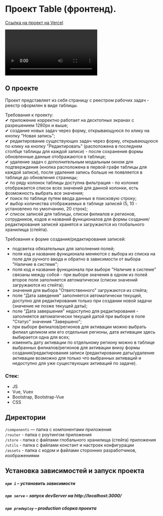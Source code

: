 # Проект Table (фронтенд). 

[Ссылка на проект на Vercel](https://table-jbzlezyvk-dariy-iva.vercel.app/#/)  

![Promo video](./public/promo.webm)


## О проекте

Проект представляет из себя страницу с реестром рабочих задач - реестр оформлен в виде таблицы.  

Требования к проекту:  
✔ приложение корректно работает на десктопных экранах с разрешением 1280px и выше;  
✔ создание новых задач через форму, открывающуюся по клику на кнопку "Новая запись";  
✔ редактирование существующих задач через форму, открывающуюся по клику на кнопку "Редактировать" (расположена в последнем столбце таблицы для каждой записи) - после сохранения формы обновленные данные отображаются в таблице;  
✔ удаление задач с дополнительным модальным окном для подтверждения (кнопка расположена в первой графе таблицы для каждой записи), после удаления запись больше не появляется в таблице до обновления страницы;  
✔ по ряду колонок таблицы доступна фильтрация - по колонке отображается список всех значений для данной колонки, есть фозможность выбрать все значения;  
✔ поиск по таблице путем ввода данных в поисковую строку;  
✔ выбор количества отображаемых в таблице записей (5, 10 - установлено по умолчанию, 20 строк);  
✔ список записей для таблицы, списки филиалов и регионов, сотрудников, кодов и названий функционалов для формы создания/редактирования записей хранятся и загружаются из глобального хранилища (стейта).   

Требования к форме создания/редактирования записей:  
- подсветка обязательных для заполнения полей;  
- поля код и название функционала меняются с выбора из списка на поле для ручного ввода и обратно в зависимости от выбора "Наличие в системе";  
- поля код и название функционала при выборе "Наличие в системе" связаны между собой - при выборе значения в одном из полей второе поле заполняется автоматически (списки значений загружаются из стейта);  
- значения для выбора "Ответственного" загружаются из стейта;  
- поле "Дата заведения" заполняется автоматически текущей, доступно для редактирования только при создании новой задачи (значение не позже текущей даты);  
- поле "Дата завершения" недоступно для редактирования - заполняется автоматически текущей датой при выборе в поле "Статус" значения "Завершено";  
- при выборе филиалов/регионов для активации можно выбрать филиал целиком или его отдельные регионы, дата активации здесь выбирается одна для всех;   
- изменить дату активации по отдельному региону можно в таблице выбранных филиалов/регионов для активации внизу формы создания/редактирования записи (редактирование даты/удаление активации возможно для только что выбранных активаций и недоступно для уже существующих активаций по задаче).  


### Стек:

* JS
* Vue, Vuex
* Bootstrap, Bootstrap-Vue
* CSS

## Директории

`/components` — папка с компонентами приложения  
`/router` - папка с роутингом приложения  
`/store` - папка с файлами глобального хранилища (стейта) приложения  
`/utils` - папка с файлами констант и настроек конфигурации  
`/assets` - папка с кодом и файлами сторонних разработчиков, изображениями 

## Установка зависимостей и запуск проекта

##### `npm i` – установить зависимости

##### `npm serve` – запуск devServer на http://localhost:3000/

##### `npm predeploy` – production сборка проекта
